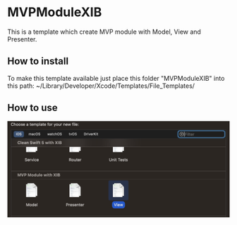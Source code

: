 # MVPModuleXIB
This is a template which create MVP module with Model, View and Presenter.


## How to install
To make this template available just place this folder "MVPModuleXIB" into this path: ~/Library/Developer/Xcode/Templates/File_Templates/

## How to use
![](/Assets/addMVPFiles.jpg)
